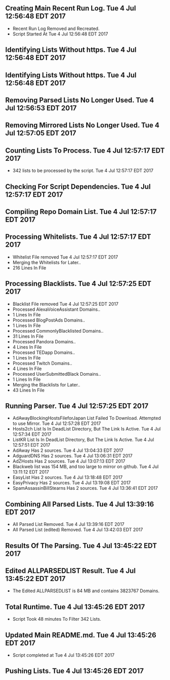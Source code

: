 ## Creating Main Recent Run Log. Tue 4 Jul 12:56:48 EDT 2017
* Recent Run Log Removed and Recreated.
* Script Started At Tue 4 Jul 12:56:48 EDT 2017

## Identifying Lists Without https. Tue 4 Jul 12:56:48 EDT 2017
## Identifying Lists Without https. Tue 4 Jul 12:56:48 EDT 2017

## Removing Parsed Lists No Longer Used. Tue 4 Jul 12:56:53 EDT 2017

## Removing Mirrored Lists No Longer Used. Tue 4 Jul 12:57:05 EDT 2017

## Counting Lists To Process. Tue 4 Jul 12:57:17 EDT 2017
* 	342 lists to be processed by the script. Tue 4 Jul 12:57:17 EDT 2017


## Checking For Script Dependencies. Tue 4 Jul 12:57:17 EDT 2017

## Compiling Repo Domain List. Tue 4 Jul 12:57:17 EDT 2017
## Processing Whitelists. Tue 4 Jul 12:57:17 EDT 2017
* Whitelist File removed Tue 4 Jul 12:57:17 EDT 2017
* Merging the Whitelists for Later..
* 	216 Lines In File

## Processing Blacklists. Tue 4 Jul 12:57:25 EDT 2017
* Blacklist File removed Tue 4 Jul 12:57:25 EDT 2017
* Processed AlexaVoiceAssistant Domains..
* 	1 Lines In File
* Processed BlogPostAds Domains..
* 	1 Lines In File
* Processed CommonlyBlacklisted Domains..
* 	31 Lines In File
* Processed Pandora Domains..
* 	4 Lines In File
* Processed TEDapp Domains..
* 	1 Lines In File
* Processed Twitch Domains..
* 	4 Lines In File
* Processed UserSubmittedBlack Domains..
* 	1 Lines In File
* Merging the Blacklists for Later..
* 	43 Lines In File


## Running Parser. Tue 4 Jul 12:57:25 EDT 2017
* AdAwayBlockingHostsFileforJapan List Failed To Download. Attempted to use Mirror. Tue 4 Jul 12:57:28 EDT 2017
* Hosts2ch List Is In DeadList Directory, But The Link Is Active. Tue 4 Jul 12:57:34 EDT 2017
* ListKR List Is In DeadList Directory, But The Link Is Active. Tue 4 Jul 12:57:51 EDT 2017
* AdAway Has 2 sources. Tue 4 Jul 13:04:33 EDT 2017
* AdguardDNS Has 2 sources. Tue 4 Jul 13:06:31 EDT 2017
* AdZHosts Has 2 sources. Tue 4 Jul 13:07:13 EDT 2017
* Blackweb list was 154 MB, and too large to mirror on github. Tue 4 Jul 13:11:12 EDT 2017
* EasyList Has 2 sources. Tue 4 Jul 13:18:48 EDT 2017
* EasyPrivacy Has 2 sources. Tue 4 Jul 13:19:08 EDT 2017
* SpamAssassinBillStearns Has 2 sources. Tue 4 Jul 13:36:41 EDT 2017

## Combining All Parsed Lists. Tue 4 Jul 13:39:16 EDT 2017
* All Parsed List Removed. Tue 4 Jul 13:39:16 EDT 2017
* All Parsed List (edited) Removed. Tue 4 Jul 13:42:03 EDT 2017

## Results Of The Parsing. Tue 4 Jul 13:45:22 EDT 2017
## Edited ALLPARSEDLIST Result. Tue 4 Jul 13:45:22 EDT 2017
* The Edited ALLPARSEDLIST is 84 MB and contains 	3823767 Domains.

## Total Runtime. Tue 4 Jul 13:45:26 EDT 2017
* Script Took 48 minutes To Filter  342 Lists.

## Updated Main README.md. Tue 4 Jul 13:45:26 EDT 2017

* Script completed at Tue 4 Jul 13:45:26 EDT 2017

## Pushing Lists. Tue 4 Jul 13:45:26 EDT 2017
